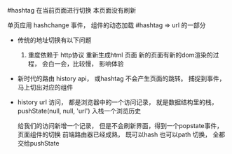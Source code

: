 #hashtag 在当前页面进行切换 本页面没有刷新

单页应用
hashchange 事件， 组件的动态加载
#hashtag => url 的一部分

- 传统的地址切换有以下问题
  1. 重度依赖于 http协议
  重新生成html 页面 新的页面有新的dom渲染的过程， 会白一会，比较慢， 影响体验
- 新时代的路由
  history api， 或hashtag 不会产生页面的跳转。
  捕捉到事件， 马上切出对应的组件

- history 
  url 访问， 都是浏览器中的一个访问记录， 就是数据结构里的栈，
  pushState(null, null, 'url') 入栈一个浏览历史

  给我们的访问新增一个记录， 但是不会刷新界面，得到一个popstate事件， 页面组件的切换
  前端路由器已经成熟， 既可以hash 也可以path 切换， 全都交给pushState
  